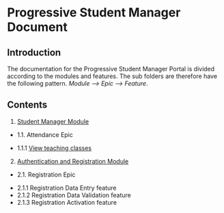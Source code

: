 # Progressive Student Manager Document

## Introduction
The documentation for the Progressive Student Manager Portal is divided according to the modules and features.  The sub folders are therefore have the following pattern.
*Module --> Epic --> Feature*.
## Contents

1. [Student Manager Module](attendance/readme.md)
 - 1.1. Attendance Epic 
  * 1.1.1 [View teaching classes](https://github.com/JohnAPedagogy/ProgressiveStudentHackathon/blob/main/2021/specs/attendance/ViewTeachingClasses.md)
2. [Authentication and Registration Module](auth/readme.md)
 - 2.1. Registration Epic
  * 2.1.1 Registration Data Entry feature
  * 2.1.2 Registration Data Validation feature
  * 2.1.3 Registration Activation feature
  
